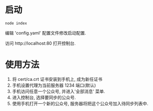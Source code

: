 # 启动

`node index`

编辑 'config.yaml' 配置文件修改启动配置.

访问 http://localhost:80 打开控制台.


# 使用方法

1. 将 cert/ca.crt 证书安装到手机上, 成为新任证书
2. 手机设置代理为当前服务器 1234 端口(默认)
3. 手机访问任意一个公众号, 并进入'全部消息' 菜单.
4. 进入控制台, 选择要同步的公众号.
5. 使用手机打开一个新的公众号, 服务器将把这个公众号加入待同步列表中.

